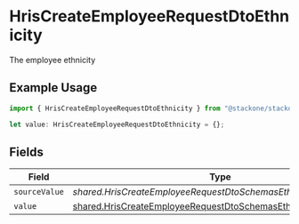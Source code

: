# HrisCreateEmployeeRequestDtoEthnicity

The employee ethnicity

## Example Usage

```typescript
import { HrisCreateEmployeeRequestDtoEthnicity } from "@stackone/stackone-client-ts/sdk/models/shared";

let value: HrisCreateEmployeeRequestDtoEthnicity = {};
```

## Fields

| Field                                                                                                                                       | Type                                                                                                                                        | Required                                                                                                                                    | Description                                                                                                                                 |
| ------------------------------------------------------------------------------------------------------------------------------------------- | ------------------------------------------------------------------------------------------------------------------------------------------- | ------------------------------------------------------------------------------------------------------------------------------------------- | ------------------------------------------------------------------------------------------------------------------------------------------- |
| `sourceValue`                                                                                                                               | *shared.HrisCreateEmployeeRequestDtoSchemasEthnicitySourceValue*                                                                            | :heavy_minus_sign:                                                                                                                          | N/A                                                                                                                                         |
| `value`                                                                                                                                     | [shared.HrisCreateEmployeeRequestDtoSchemasEthnicityValue](../../../sdk/models/shared/hriscreateemployeerequestdtoschemasethnicityvalue.md) | :heavy_minus_sign:                                                                                                                          | N/A                                                                                                                                         |